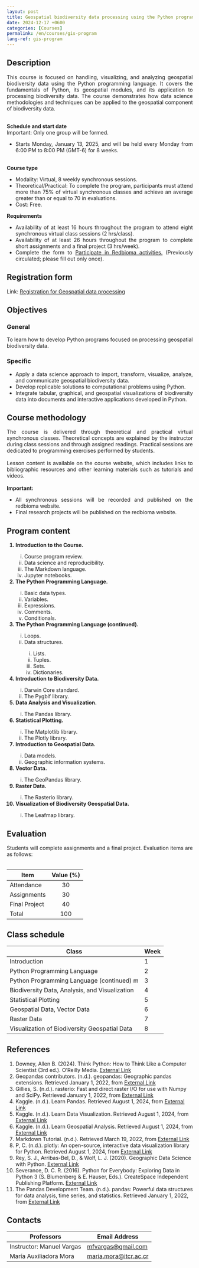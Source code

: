 ```yaml
---
layout: post
title: Geospatial biodiversity data processing using the Python programming language
date: 2024-12-17 +0600
categories: [Courses]
permalink: /en/courses/gis-program
lang-ref: gis-program
---
```


## Description
<div style="text-align: justify">
This course is focused on handling, visualizing, and analyzing geospatial biodiversity data using the Python programming language. It covers the fundamentals of Python, its geospatial modules, and its application to processing biodiversity data. The course demonstrates how data science methodologies and techniques can be applied to the geospatial component of biodiversity data.
<br><br>

<b>Schedule and start date</b>
<br>
Important: Only one group will be formed.
<br>
<ul>
    <li>
    Starts Monday, January 13, 2025, and will be held every Monday from 6:00 PM to 8:00 PM (GMT-6) for 8 weeks.
    </li>
</ul>
<br>
<b>Course type</b>
<br>
<ul>
    <li>Modality: Virtual, 8 weekly synchronous sessions.</li>
    <li>Theoretical/Practical: To complete the program, participants must attend more than 75% of virtual synchronous classes and achieve an average greater than or equal to 70 in evaluations.</li>
    <li>Cost: Free.</li>
</ul>

<b>Requirements</b>
<ul>
<li>Availability of at least 16 hours throughout the program to attend eight synchronous virtual class sessions (2 hrs/class).</li>
<li>Availability of at least 26 hours throughout the program to complete short assignments and a final project (3 hrs/week).</li>
<li>Complete the form to <a href="https://forms.gle/gq98uQN32xz9uBx87">Participate in Redbioma activities.</a> (Previously circulated; please fill out only once).</li>
</ul>
</div>

## Registration form
Link: [Registration for Geospatial data processing](https://docs.google.com/forms/d/e/1FAIpQLSeb35GlNsgWKTpKUINvkFK-hNwGk1J4aXpGy2oXYcNmMkUeLg/viewform)


## Objectives

### General
<div style="text-align: justify">
To learn how to develop Python programs focused on processing geospatial biodiversity data.
</div>

### Specific
<div style="text-align: justify">
<ul>
    <li>Apply a data science approach to import, transform, visualize, analyze, and communicate geospatial biodiversity data.</li>
    <li>Develop replicable solutions to computational problems using Python.</li>
    <li>Integrate tabular, graphical, and geospatial visualizations of biodiversity data into documents and interactive applications developed in Python.</li>
</ul>
</div>

## Course methodology
<div style="text-align: justify">
The course is delivered through theoretical and practical virtual synchronous classes. Theoretical concepts are explained by the instructor during class sessions and through assigned readings. Practical sessions are dedicated to programming exercises performed by students.
<br><br>
Lesson content is available on the course website, which includes links to bibliographic resources and other learning materials such as tutorials and videos.
<br><br>
<b>Important:</b>
<ul>
    <li>All synchronous sessions will be recorded and published on the redbioma website.</li>
    <li>Final research projects will be published on the redbioma website.</li>
</ul>
</div>

## Program content
<div style="text-align: justify">
<ol>
    <b><li>Introduction to the Course.</li></b>
    <ol type="i">
        <li>Course program review.</li>
        <li>Data science and reproducibility.</li>
        <li>The Markdown language.</li>
        <li>Jupyter notebooks.</li>
    </ol>
    <b><li>The Python Programming Language.</li></b>
    <ol type="i">
        <li>Basic data types.</li>
        <li>Variables.</li>
        <li>Expressions.</li>
        <li>Comments.</li>
        <li>Conditionals.</li>
    </ol>
    <b><li>The Python Programming Language (continued).</li></b>
    <ol type="i">
        <li>Loops.</li>
        <li>Data structures.</li>
        <ol type="i">
            <li>Lists.</li>
            <li>Tuples.</li>
            <li>Sets.</li>
            <li>Dictionaries.</li>
        </ol>
    </ol>
    <b><li>Introduction to Biodiversity Data.</li></b>
    <ol type="i">
        <li>Darwin Core standard.</li>
        <li>The Pygbif library.</li>
    </ol>
    <b><li>Data Analysis and Visualization.</li></b>
    <ol type="i">
        <li>The Pandas library.</li>
    </ol>
    <b><li>Statistical Plotting.</li></b>
    <ol type="i">
        <li>The Matplotlib library.</li>
        <li>The Plotly library.</li>
    </ol>
    <b><li>Introduction to Geospatial Data.</li></b>
    <ol type="i">
        <li>Data models.</li>
        <li>Geographic information systems.</li>
    </ol>
    <b><li>Vector Data.</li></b>
    <ol type="i">
        <li>The GeoPandas library.</li>
    </ol>
    <b><li>Raster Data.</li></b>
    <ol type="i">
        <li>The Rasterio library.</li>
    </ol>
    <b><li>Visualization of Biodiversity Geospatial Data.</li></b>
    <ol type="i">
        <li>The Leafmap library.</li>
    </ol>
</ol>
</div>

## Evaluation
<div style="text-align: justify">
Students will complete assignments and a final project. Evaluation items are as follows:
</div>
<br>

| Item   | Value (%) |
| ----------- | :--------: |
| Attendance  | 30         |
| Assignments | 30         |
| Final Project | 40       |
| Total       | 100        |

## Class schedule

| Class                                      | Week |
| ------------------------------------------ |----- |
| Introduction                               | 1    |
| Python Programming Language                | 2    |
| Python Programming Language (continued)  m | 3    |
| Biodiversity Data, Analysis, and Visualization | 4     |
| Statistical Plotting                       | 5     |
| Geospatial Data, Vector Data               | 6     |
| Raster Data                                | 7     |
| Visualization of Biodiversity Geospatial Data |8     |

## References

1. Downey, Allen B. (2024). Think Python: How to Think Like a Computer Scientist (3rd ed.). O’Reilly Media. [External Link](https://greenteapress.com/wp/think-python-3rd-edition)
2. Geopandas contributors. (n.d.). geopandas: Geographic pandas extensions. Retrieved January 1, 2022, from [External Link](http://geopandas.org)
3. Gillies, S. (n.d.). rasterio: Fast and direct raster I/O for use with Numpy and SciPy. Retrieved January 1, 2022, from [External Link](https://github.com/mapbox/rasterio)
4. Kaggle. (n.d.). Learn Pandas. Retrieved August 1, 2024, from [External Link](https://www.kaggle.com/learn/pandas)
5. Kaggle. (n.d.). Learn Data Visualization. Retrieved August 1, 2024, from [External Link](https://www.kaggle.com/learn/data-visualization)
6. Kaggle. (n.d.). Learn Geospatial Analysis. Retrieved August 1, 2024, from [External Link](https://www.kaggle.com/learn/geospatial-analysis)
7. Markdown Tutorial. (n.d.). Retrieved March 19, 2022, from [External Link](https://www.markdowntutorial.com/)
8. P, C. (n.d.). plotly: An open-source, interactive data visualization library for Python. Retrieved August 1, 2024, from [External Link](https://plotly.com/python/)
9. Rey, S. J., Arribas-Bel, D., & Wolf, L. J. (2020). Geographic Data Science with Python. [External Link](https://geographicdata.science/book/)
10. Severance, D. C. R. (2016). Python for Everybody: Exploring Data in Python 3 (S. Blumenberg & E. Hauser, Eds.). CreateSpace Independent Publishing Platform. [External Link](https://www.py4e.com/html3/)
11. The Pandas Development Team. (n.d.). pandas: Powerful data structures for data analysis, time series, and statistics. Retrieved January 1, 2022, from [External Link](https://pandas.pydata.org)

## Contacts

| Professors           | Email Address                    |
| --------------------- | -------------------------------- |
| Instructor: Manuel Vargas | [mfvargas@gmail.com](mailto:mfvargas@gmail.com) |
| María Auxiliadora Mora   | [maria.mora@itcr.ac.cr](mailto:maria.mora@itcr.ac.cr) |
